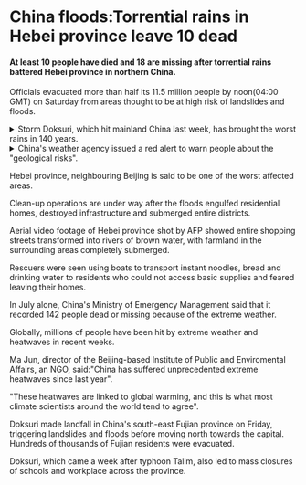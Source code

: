 # China floods:Torrential rains in Hebei province leave 10 dead

#### At least 10 people have died and 18 are missing after torrential rains battered Hebei province in northern China.

Officials evacuated more than half its 11.5 million people by noon(04:00 GMT) on Saturday from areas thought to be at high risk of landslides and floods.  

<details>
<summary>Storm Doksuri, which hit mainland China last week, has brought the worst rains in 140 years.  
</summary>
上周袭击中国大陆的台风“杜苏芮”带来了近140年最严重的降雨。
</details>  

<details>
<summary>
China's weather agency issued a red alert to warn people about the "geological risks".  
</summary>
中国气象部门发布了红色预警，提醒人们注意“地质风险”。
</details>

Hebei province, neighbouring Beijing is said to be one of the worst affected areas.  

Clean-up operations are under way after the floods engulfed residential homes, destroyed infrastructure and submerged entire districts.  

Aerial video footage of Hebei province shot by AFP showed entire shopping streets transformed into rivers of brown water, with farmland in the surrounding areas completely submerged.

Rescuers were seen using boats to transport instant noodles, bread and drinking water to residents who could not access basic supplies and feared leaving their homes.  

In July alone, China's Ministry of Emergency Management said that it recorded 142 people dead or missing because of the extreme weather.  

Globally, millions of people have been hit by extreme weather and heatwaves in recent weeks.  

Ma Jun, director of the Beijing-based Institute of Public and Enviromental Affairs, an NGO, said:"China has suffered unprecedented extreme heatwaves since last year".  

"These heatwaves are linked to global warming, and this is what most climate scientists around the world tend to agree".  

Doksuri made landfall in China's south-east Fujian province on Friday, triggering landslides and floods before moving north towards the capital. Hundreds of thousands of Fujian residents were evacuated.

Doksuri, which came a week after typhoon Talim, also led to mass closures of schools and workplace across the province.
